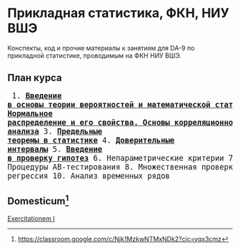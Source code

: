 # Прикладная статистика, ФКН, НИУ ВШЭ

Конспекты, код и прочие материалы к занятиям для DA-9 по прикладной статистике, проводимым на ФКН НИУ ВШЭ.

## План курса
<big><pre>
    1. [**Введение в основы теории вероятностей и математической статистики**](https://github.com/hdrbv/applied_statistics_hse/tree/main/week_1)
	2. [**Нормальное распределение и его свойства. Основы корреляционного анализа**](https://github.com/hdrbv/applied_statistics_hse/tree/main/week_2)
	3. [**Предельные теоремы в статистике**](https://github.com/hdrbv/applied_statistics_hse/tree/main/week_3)
	4. [**Доверительные интервалы**](https://github.com/hdrbv/applied_statistics_hse/tree/main/week_4)
	5. [**Введение в проверку гипотез**](https://github.com/hdrbv/applied_statistics_hse/tree/main/week_5) 
	6. Непараметрические критерии
	7. Процедуры AB-тестирования
	8. Множественная проверка гипотез 
	9. Линейная регрессия 
	10. Анализ временных рядов
</pre></big>

## Domesticum[^1]

[Exercitationem I](https://github.com/hdrbv/applied_statistics_hse/tree/main/home_assignments/ha1)

[^1]: https://classroom.google.com/c/Njk1MzkwNTMxNDk2?cjc=yqx3cmz

